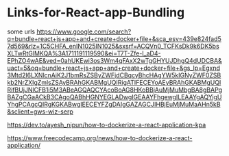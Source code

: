 # Links-for-React-app-Bundling
some urls 
https://www.google.com/search?q=bundle+react+js+app+and+create+docker+file+&sca_esv=439e824fad57d569&rlz=1C5CHFA_enIN1025IN1025&sxsrf=ACQVn0_TCFKsDk9k6DK5bsXLTwRtGlMKQA%3A1711191119590&ei=T7T-Zfe-I_aD4-EPhZO4wAE&ved=0ahUKEwi3os3Wm4qFAxX2wTgGHYUJDhgQ4dUDCBA&uact=5&oq=bundle+react+js+app+and+create+docker+file+&gs_lp=Egxnd3Mtd2l6LXNlcnAiK2J1bmRsZSByZWFjdCBqcyBhcHAgYW5kIGNyZWF0ZSBkb2NrZXIgZmlsZSAyBRAhGKABMgUQIRigATIFECEYoAEyBRAhGKABMgUQIRifBUjJNlCFB1i5M3ABeAGQAQCYAcoBoAG8HKoBBjAuMjMuMbgBA8gBAPgBAZgCGaACkB3CAgoQABhHGNYEGLADwgIGEAAYFhgewgILEAAYgAQYigUYhgPCAgcQIRgKGKABwgIEECEYFZgDAIgGAZAGCJIHBjEuMjMuMaAHn5kB&sclient=gws-wiz-serp


https://dev.to/ayesh_nipun/how-to-dockerize-a-react-application-kpa

https://www.freecodecamp.org/news/how-to-dockerize-a-react-application/
